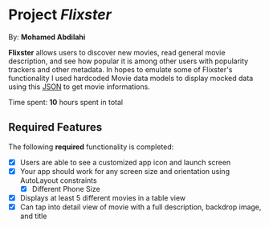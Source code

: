 # Project *Flixster*

By: **Mohamed Abdilahi**

**Flixster** allows users to discover new movies, read general movie description, and see how popular it is among other users with popularity trackers and other metadata. In hopes to emulate some of Flixster's functionality I used hardcoded Movie data models to display mocked data using this [JSON](https://api.themoviedb.org/3/movie/now_playing?api_key=a07e22bc18f5cb106bfe4cc1f83ad8ed) to get movie informations. 

Time spent: **10** hours spent in total

## Required Features

The following **required** functionality is completed:

- [X] Users are able to see a customized app icon and launch screen
- [X] Your app should work for any screen size and orientation using AutoLayout constraints
  - [X] Different Phone Size
- [X] Displays at least 5 different movies in a table view
- [X] Can tap into detail view of movie with a full description, backdrop image, and title
